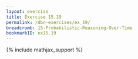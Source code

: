 ```yaml
---
layout: exercise
title: Exercise 15.19
permalink: /dbn-exercises/ex_19/
breadcrumb: 15-Probabilistic-Reasoning-Over-Time
bookmarkID: ex15.19
---
```


{% include mathjax_support %}
